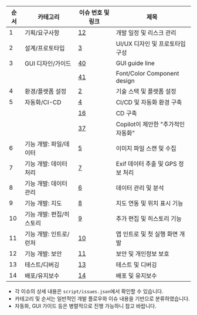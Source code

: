 | 순서 | 카테고리                | 이슈 번호 및 링크                                                                 | 제목                                   |
|------|-------------------------|----------------------------------------------------------------------------------|----------------------------------------|
| 1    | 기획/요구사항           | [12](https://github.com/minseopark/photo_gps_editor/issues/12)                   | 개발 일정 및 리스크 관리               |
| 2    | 설계/프로토타입         | [3](https://github.com/minseopark/photo_gps_editor/issues/3)                     | UI/UX 디자인 및 프로토타입 구성        |
| 3    | GUI 디자인/가이드       | [40](https://github.com/minseopark/photo_gps_editor/issues/40)                   | GUI guide line                         |
|      |                         | [41](https://github.com/minseopark/photo_gps_editor/issues/41)                   | Font/Color Component design            |
| 4    | 환경/플랫폼 설정        | [2](https://github.com/minseopark/photo_gps_editor/issues/2)                     | 기술 스택 및 플랫폼 설정               |
| 5    | 자동화/CI-CD            | [4](https://github.com/minseopark/photo_gps_editor/issues/4)                     | CI/CD 및 자동화 환경 구축              |
|      |                         | [16](https://github.com/minseopark/photo_gps_editor/issues/16)                   | CD 구축                                |
|      |                         | [37](https://github.com/minseopark/photo_gps_editor/issues/37)                   | Copilot이 제안한 "추가적인 자동화"    |
| 6    | 기능 개발: 파일/데이터  | [5](https://github.com/minseopark/photo_gps_editor/issues/5)                     | 이미지 파일 스캔 및 수집              |
| 7    | 기능 개발: 데이터처리   | [7](https://github.com/minseopark/photo_gps_editor/issues/7)                     | Exif 데이터 추출 및 GPS 정보 처리      |
| 8    | 기능 개발: 데이터관리   | [6](https://github.com/minseopark/photo_gps_editor/issues/6)                     | 데이터 관리 및 분석                   |
| 9    | 기능 개발: 지도         | [8](https://github.com/minseopark/photo_gps_editor/issues/8)                     | 지도 연동 및 위치 표시 기능            |
| 10   | 기능 개발: 편집/히스토리| [9](https://github.com/minseopark/photo_gps_editor/issues/9)                     | 추가 편집 및 히스토리 기능             |
| 11   | 기능 개발: 인트로/런처  | [10](https://github.com/minseopark/photo_gps_editor/issues/10)                   | 앱 인트로 및 첫 실행 화면 개발         |
| 12   | 기능 개발: 보안         | [11](https://github.com/minseopark/photo_gps_editor/issues/11)                   | 보안 및 개인정보 보호                  |
| 13   | 테스트/디버깅           | [13](https://github.com/minseopark/photo_gps_editor/issues/13)                   | 테스트 및 디버깅                      |
| 14   | 배포/유지보수           | [14](https://github.com/minseopark/photo_gps_editor/issues/14)                   | 배포 및 유지보수                      |

- 각 이슈의 상세 내용은 `script/issues.json`에서 확인할 수 있습니다.
- 카테고리 및 순서는 일반적인 개발 플로우와 이슈 내용을 기반으로 분류하였습니다.
- 자동화, GUI 가이드 등은 병렬적으로 진행 가능하니 참고 바랍니다.
